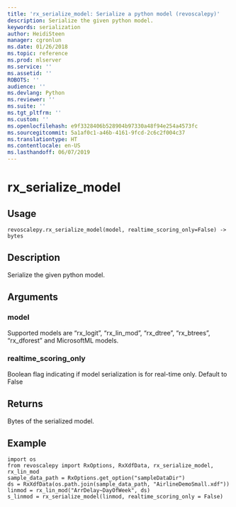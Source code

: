 ```yaml
---
title: 'rx_serialize_model: Serialize a python model (revoscalepy)'
description: Serialize the given python model.
keywords: serialization
author: HeidiSteen
manager: cgronlun
ms.date: 01/26/2018
ms.topic: reference
ms.prod: mlserver
ms.service: ''
ms.assetid: ''
ROBOTS: ''
audience: ''
ms.devlang: Python
ms.reviewer: ''
ms.suite: ''
ms.tgt_pltfrm: ''
ms.custom: ''
ms.openlocfilehash: e9f3328406b528904b97330a48f94e254a4573fc
ms.sourcegitcommit: 5a1af0c1-a46b-4161-9fcd-2c6c2f004c37
ms.translationtype: HT
ms.contentlocale: en-US
ms.lasthandoff: 06/07/2019
---
```

# <a name="rxserializemodel"></a>rx_serialize_model


 


## <a name="usage"></a>Usage



```
revoscalepy.rx_serialize_model(model, realtime_scoring_only=False) -> bytes
```





## <a name="description"></a>Description

Serialize the given python model.


## <a name="arguments"></a>Arguments


### <a name="model"></a>model

Supported models are “rx_logit”, “rx_lin_mod”, “rx_dtree”, “rx_btrees”, “rx_dforest” and MicrosoftML models.


### <a name="realtimescoringonly"></a>realtime_scoring_only

Boolean flag indicating if model serialization is for real-time only.
Default to False


## <a name="returns"></a>Returns

Bytes of the serialized model.


## <a name="example"></a>Example



```
import os
from revoscalepy import RxOptions, RxXdfData, rx_serialize_model, rx_lin_mod
sample_data_path = RxOptions.get_option("sampleDataDir")
ds = RxXdfData(os.path.join(sample_data_path, "AirlineDemoSmall.xdf"))
linmod = rx_lin_mod("ArrDelay~DayOfWeek", ds)
s_linmod = rx_serialize_model(linmod, realtime_scoring_only = False)
```


